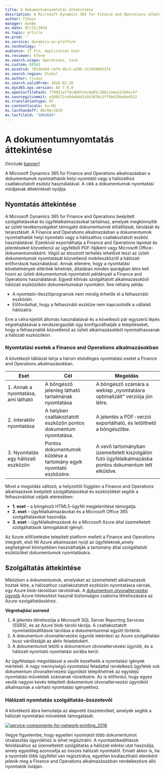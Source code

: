 ```yaml
---
title: A dokumentumnyomtatás áttekintése
description: A Microsoft Dynamics 365 for Finance and Operations alkalmazásban a dokumentumok nyomtathatók helyi nyomtató vagy a hálózathoz csatlakoztatott eszköz használatával. A cikk a dokumentumok nyomtatási módjainak áttekintését nyújtja.
author: TJVass
manager: AnnBe
ms.date: 07/25/2019
ms.topic: article
ms.prod: ''
ms.service: dynamics-ax-platform
ms.technology: ''
audience: IT Pro, Application User
ms.reviewer: kfend
ms.search.scope: Operations, Core
ms.custom: 69161
ms.assetid: 7815bddd-c4f4-4bc3-a29b-315458065374
ms.search.region: Global
ms.author: tjvass
ms.search.validFrom: 2016-02-28
ms.dyn365.ops.version: AX 7.0.0
ms.openlocfilehash: 779931a779cdb8fcbc8e85c3d6c2a4e123d8ec47
ms.sourcegitcommit: e286572ce94a9442a5b3076c3ff5b429be0ed512
ms.translationtype: HT
ms.contentlocale: hu-HU
ms.lasthandoff: 08/06/2019
ms.locfileid: "1864664"
---
```

# <a name="document-printing-overview"></a>A dokumentumnyomtatás áttekintése

[!include [banner](../includes/banner.md)]

A Microsoft Dynamics 365 for Finance and Operations alkalmazásban a dokumentumok nyomtathatók helyi nyomtató vagy a hálózathoz csatlakoztatott eszköz használatával. A cikk a dokumentumok nyomtatási módjainak áttekintését nyújtja.

## <a name="printing-overview"></a>Nyomtatás áttekintése

A Microsoft Dynamics 365 for Finance and Operations beépített szolgáltatásokat és ügyfélalkalmazásokat tartalmaz, amelyek megkönnyítik az üzleti tevékenységeket támogató dokumentumok előállítását, tárolását és terjesztését. A Finance and Operations alkalmazásban a dokumentumok nyomtathatók helyi nyomtató vagy a hálózathoz csatlakoztatott eszköz használatával. Ezenkívül exportálhatja a Finance and Operations lapokat és jelentéseket közvetlenül az ügyfélből PDF-fájlként vagy Microsoft Office-dokumentumokként. Végül az elosztott terhelés lehetővé teszi az üzleti dokumentumok nyomtatását közvetlenül mobileszközről a hálózati erőforrások használatával. Annak ellenére, hogy a nyomtatási követelmények eltérőek lehetnek, általában minden iparágban létre kell hozni az üzleti dokumentumok nyomtatott példányait a Finance and Operations használatával. Egyedi kihívás szolgáltatott alkalmazásokból hálózati eszközökön dokumentumokat nyomtatni. Íme néhány példa:

- A nyomtató-illesztőprogramok nem mindig érhetők el a felhasználó eszközén.
- Előfordulhat, hogy a felhasználó eszköze nem kapcsolódik a vállalati hálózatra.

Erre a célra kijelölt állomás használatával és a következő pár egyszerű lépés végrehajtásával a rendszergazdák úgy konfigurálhatják a telepítéseket, hogy a felhasználók közvetlenül az üzleti alkalmazásokból nyomtathassanak a hálózati eszközökön.

### <a name="printing-scenarios-in-finance-and-operations-applications"></a>Nyomtatási esetek a Finance and Operations alkalmazásokban

A következő táblázat leírja a három elsődleges nyomtatási esetet a Finance and Operations alkalmazásokban.

| Eset                        | Cél                                                      | Megoldás |
|---------------------------------|-----------------------------------------------------------|----------|
| 1. Annak a nyomtatása, ami látható        | A böngésző jelenleg látható tartalmának nyomtatása             | A böngésző számára a weblap „nyomtatásra optimalizált” verziója jön létre. |
| 2. interaktív nyomtatása         | A helyben csatlakoztatott eszközön pontos dokumentum nyomtatása. | A jelentés a PDF-verzió exportálható, és letölthető a böngészőbe. |
| 3. Nyomtatás egy hálózati eszközön | Pontos dokumentumok küldése a tartomány egyik nyomtató eszközére.     | A vevő tartományban üzemeltetett kiszolgálón futó ügyfélalkalmazásba pontos dokumentum lett elküldve. |

Mivel a megoldás változó, a helyzettől függően a Finance and Operations alkalmazások beépített szolgáltatásokkal és eszközökkel segítik a felhasználókat céljaik elérésében:

- **1. eset** – a böngésző HTML5-ügyfél megjelenítése támogatja.
- **2. eset** – ügyfélalkalmazásokat és a Microsoft Office 365 szolgáltatásokat használja.
- **3. eset** – ügyfélalkalmazások és a Microsoft Azure által üzemeltetett szolgáltatások támogatását igényli.

Az Azure előfizetésbe telepített platform mellett a Finance and Operations integrált, első fél Azure alkalmazást nyújt az ügyfeleknek,amely segítségével könnyebben használhatják a tartomány által szolgáltatott eszközöket dokumentumok nyomtatására.

## <a name="service-overview"></a>Szolgáltatás áttekintése
Miközben a dokumentumok, amelyeket az üzemeltetett alkalmazások hoztak létre, a hálózathoz csatlakoztatott eszközön nyomtatásra várnak, egy Azure blob-tárolóban tárolódnak. A [dokumentum útvonaltervezési ügynök](install-document-routing-agent.md) Azure hitelesítést használ biztonságos csatorna létrehozására az Azure-szolgáltatásokhoz.

**Végrehajtási sorrend**

1. A jelentés létrehozója a Microsoft SQL Server Reporting Services (SSRS), és az Azure blob-tároló tárolja. A csatlakoztatott nyomtatóbeállítások tárolása a dokumentummal együtt történik.
2. A dokumentum útvonaltervezési ügynök lekérdezi az Azure szolgáltatási busz várólistáját az aktív feladatokért.
3. A dokumentumot letölti a dokumentum útvonaltervezési ügynök, és a hálózati nyomtató nyomtatási sorába kerül.

Az ügyfélalapú megoldással a vevők kezelhetik a nyomtatási igények mértékét. A nagy mennyiségű nyomtatási feladattal rendelkező ügyfelek sok dokumentum útvonaltervezési ügynököt telepíthetnek az egyidejű nyomtatási műveletek számának növelésére. Az is előfordul, hogy egyes vevők nagyon kevés telepített dokumentum útvonaltervezési ügynököt alkalmaznak a várható nyomtatási igényekhez.

### <a name="service-components-for-network-printing"></a>Hálózati nyomtatás szolgáltatás-összetevői

A következő ábra bemutatja az alapvető összetevőket, amelyek segítik a hálózati nyomtatási műveletek támogatását.

[![service-components-for-network-printing\_2016](./media/service-components-for-network-printing_2016.png)](./media/service-components-for-network-printing_2016.png)

Vegye figyelembe, hogy egyetlen nyomtatót több dokumentumot útválasztás ügynökhöz is lehet regisztrálni. A nyomtatóbeállítások feloldásához az üzemeltetett szolgáltatás a hálózati elérési utat használja, amely egyedileg azonosítja az összes hálózati nyomtatót. Emiatt akkor is, ha a nyomtató több ügyféllel van regisztrálva, egyetlen kiválasztható elemként jelenik meg a Finance and Operations alkalmazásokban rendelkezésre álló nyomtatók listáján.
